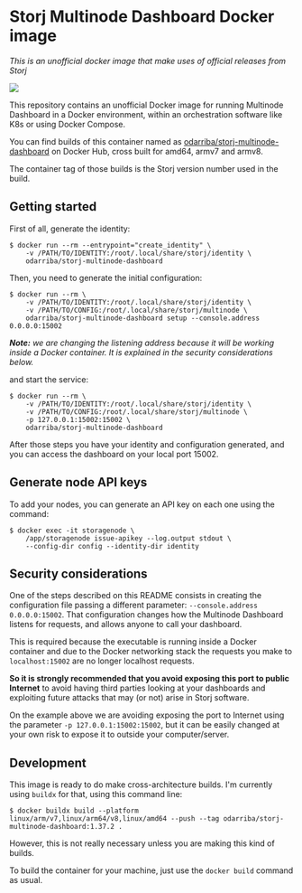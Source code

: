 # Storj Multinode Dashboard Docker image
*This is an unofficial docker image that make uses of official releases from Storj*

[![](https://img.shields.io/docker/v/odarriba/storj-multinode-dashboard?style=flat-square)](https://hub.docker.com/r/odarriba/storj-multinode-dashboard)

This repository contains an unofficial Docker image for running Multinode
Dashboard in a Docker environment, within an orchestration software like K8s or
using Docker Compose.

You can find builds of this container named as
[odarriba/storj-multinode-dashboard](https://hub.docker.com/r/odarriba/storj-multinode-dashboard)
on Docker Hub, cross built for amd64, armv7 and armv8.

The container tag of those builds is the Storj version number used in the build.

## Getting started

First of all, generate the identity:

```
$ docker run --rm --entrypoint="create_identity" \
    -v /PATH/TO/IDENTITY:/root/.local/share/storj/identity \
    odarriba/storj-multinode-dashboard
```

Then, you need to generate the initial configuration:

```
$ docker run --rm \
    -v /PATH/TO/IDENTITY:/root/.local/share/storj/identity \
    -v /PATH/TO/CONFIG:/root/.local/share/storj/multinode \
    odarriba/storj-multinode-dashboard setup --console.address 0.0.0.0:15002
```

***Note:** we are changing the listening address because it will be working inside a
Docker container. It is explained in the security considerations below.*

and start the service:

```
$ docker run --rm \
    -v /PATH/TO/IDENTITY:/root/.local/share/storj/identity \
    -v /PATH/TO/CONFIG:/root/.local/share/storj/multinode \
    -p 127.0.0.1:15002:15002 \
    odarriba/storj-multinode-dashboard
```

After those steps you have your identity and configuration generated, and you
can access the dashboard on your local port 15002.

## Generate node API keys

To add your nodes, you can generate an API key on each one using the command:

```
$ docker exec -it storagenode \
    /app/storagenode issue-apikey --log.output stdout \
    --config-dir config --identity-dir identity
```

## Security considerations

One of the steps described on this README consists in creating the configuration
file passing a different parameter: `--console.address 0.0.0.0:15002`.
That configuration changes how the Multinode Dashboard listens for requests, and
allows anyone to call your dashboard.

This is required because the executable is running inside a Docker container and
due to the Docker networking stack the requests you make to `localhost:15002`
are no longer localhost requests.

**So it is strongly recommended that you avoid exposing this port to public Internet**
to avoid having third parties looking at your dashboards and exploiting future
attacks that may (or not) arise in Storj software.

On the example above we are avoiding exposing the port to Internet using the
parameter `-p 127.0.0.1:15002:15002`, but it can be easily changed at your own
risk to expose it to outside your computer/server.

## Development

This image is ready to do make cross-architecture builds. I'm currently using
`buildx` for that, using this command line:

```
$ docker buildx build --platform linux/arm/v7,linux/arm64/v8,linux/amd64 --push --tag odarriba/storj-multinode-dashboard:1.37.2 .
```

However, this is not really necessary unless you are making this kind of builds.

To build the container for your machine, just use the `docker build` command as
usual.
